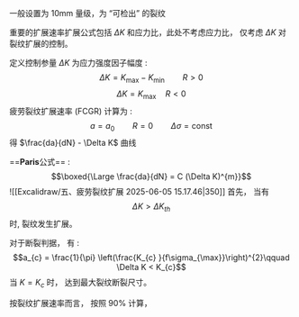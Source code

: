 
一般设置为 10mm 量级，为 “可检出”  的裂纹 

重要的扩展速率扩展公式包括 $\Delta K$ 和应力比，此处不考虑应力比， 仅考虑 $\Delta K$ 对裂纹扩展的控制。 

定义控制参量 $\Delta K$ 为应力强度因子幅度 :  
$$\Delta  K  = K_{\max} - K_{\min}  \qquad  R>0$$
$$\Delta  K = K_{\max}\quad  R < 0 $$
疲劳裂纹扩展速率 (FCGR) 计算为 : 
$$a = a_{0} \qquad  R =0 \qquad  \Delta  \sigma = \text{const}$$
得 $\frac{da}{dN} - \Delta K$ 曲线 


==**Paris**公式== :  
$$\boxed{\Large  \frac{da}{dN} = C (\Delta K)^{m}}$$
![[Excalidraw/五、疲劳裂纹扩展 2025-06-05 15.17.46|350]]
首先， 当有 
$$\Delta K >\Delta  K_{th}$$
时, 裂纹发生扩展。

对于断裂判据， 有 : 
$$a_{c} =  \frac{1}{\pi} \left(\frac{K_{c} }{f\sigma_{\max}}\right)^{2}\qquad  \Delta K < K_{c}$$
当 $K = K_{c}$ 时，  达到最大裂纹断裂尺寸。

按裂纹扩展速率而言， 按照 90% 计算，